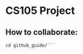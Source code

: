 # CS105 Project

## How to collaborate:  

```git clone git@github.com:MinesJA/github_guide.git
cd github_guide/```
